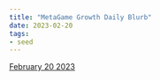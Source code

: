 ```yaml
---
title: "MetaGame Growth Daily Blurb"
date: 2023-02-20
tags:
- seed
---
```


[February 20 2023](/notes/February%2020%202023.md)


